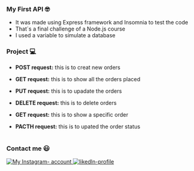 ### My First API 🤓
  - It was made using Express framework and Insomnia to test the code
  - That´s a final challenge of a Node.js course 
  - I used a variable to simulate a database
  
### Project 💻
   - **POST request:**
         this is to creat new orders  

   - **GET request:**
        this is to show all the orders placed

   - **PUT request:**
        this is to upadate the orders

   - **DELETE request:**
        this is to delete orders

   - **GET request:**
        this is to show a specific order
   
   - **PACTH request:**
        this is to upated the order status 
        
#

### Contact me 😃
<div>
 <a href="https://www.instagram.com/szhenrique0/"> <img src="https://img.shields.io/badge/Instagram-E4405F?style=for-the-badge&logo=instagram&logoColor=white" alt="My Instagram-   account"> </a> 
<a href="https://www.linkedin.com/in/henrique-francisco-794500226/"> <img src="https://img.shields.io/badge/LinkedIn-0077B5?style=for-the-badge&logo=linkedin&logoColor=white" alt="likedln-profile"> </a> 
</div>
